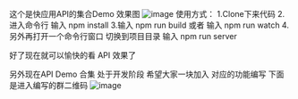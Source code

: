 这个是快应用API的集合Demo
效果图
![image](https://github.com/l455202325/APIDemo/blob/master/images/scan.gif)
使用方式：
1.Clone下来代码
2.进入命令行 输入 npm install
3.输入 npm run build 或者 输入 npm run watch
4.另外再打开一个命令行窗口 切换到项目目录 输入 npm run server

好了现在就可以愉快的看 API 效果了

另外现在API Demo 合集 处于开发阶段 希望大家一块加入 对应的功能编写
下面是进入编写的群二维码
![image](https://github.com/l455202325/APIDemo/blob/master/images/group.png)

